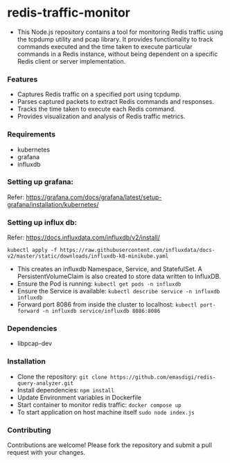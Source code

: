 # redis-traffic-monitor

- This Node.js repository contains a tool for monitoring Redis traffic using the tcpdump utility and pcap library. It provides functionality to track commands executed and the time taken to execute particular commands in a Redis instance, without being dependent on a specific Redis client or server implementation.

### Features

- Captures Redis traffic on a specified port using tcpdump.
- Parses captured packets to extract Redis commands and responses.
- Tracks the time taken to execute each Redis command.
- Provides visualization and analysis of Redis traffic metrics.

### Requirements
- kubernetes
- grafana
- influxdb

### Setting up grafana:
Refer: https://grafana.com/docs/grafana/latest/setup-grafana/installation/kubernetes/

### Setting up influx db:
Refer: https://docs.influxdata.com/influxdb/v2/install/
```
kubectl apply -f https://raw.githubusercontent.com/influxdata/docs-v2/master/static/downloads/influxdb-k8-minikube.yaml
```
- This creates an influxdb Namespace, Service, and StatefulSet. A PersistentVolumeClaim is also created to store data written to InfluxDB.
- Ensure the Pod is running: `kubectl get pods -n influxdb`
- Ensure the Service is available: `kubectl describe service -n influxdb influxdb`
- Forward port 8086 from inside the cluster to localhost:
`kubectl port-forward -n influxdb service/influxdb 8086:8086`

### Dependencies
- libpcap-dev

### Installation
- Clone the repository: ```git clone https://github.com/emasdigi/redis-query-analyzer.git```
- Install dependencies: ```npm install```
- Update Environment variables in Dockerfile
- Start container to monitor redis traffic: ```docker compose up```
- To start application on host machine itself
```sudo node index.js```

### Contributing

Contributions are welcome! Please fork the repository and submit a pull request with your changes.
